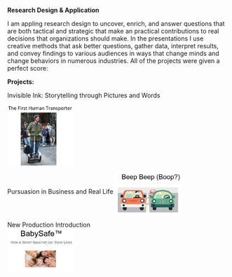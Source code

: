 **Research Design & Application** 
  
I am appling research design  to uncover, enrich, and answer questions that are both tactical and strategic that make an practical contributions to real decisions that organizations should make. In the presentations I use creative methods that ask better questions, gather data, interpret results, and convey findings to various audiences in ways that change minds and change behaviors in numerous industries.  All of the projects were  given a perfect score:  
  
**Projects:**  

Invisible Ink:  Storytelling through Pictures and Words  
<p>
<img src="https://github.com/CraigGo/Portfolio/blob/master/Research%20Design/First_human_transporter.PNG" align="middle" width="30%" height="30%">
</p>
Pursuasion in Business and Real Life  
<img src="https://github.com/CraigGo/Portfolio/blob/master/Research%20Design/Future_of_driving.PNG" align="middle" width="30%" height="30%">
  
New Production Introduction  
<img src="https://github.com/CraigGo/Portfolio/blob/master/Research%20Design/Baby_safe.PNG" align="middle" width="30%" height="30%">
